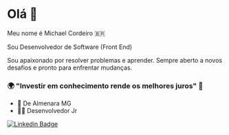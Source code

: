 # Olá 👋

Meu nome é Michael Cordeiro 🇧🇷

Sou Desenvolvedor de Software (Front End)

Sou apaixonado por resolver problemas e aprender. Sempre aberto a novos desafios e pronto para enfrentar mudanças.

### 🌍 "Investir em conhecimento rende os melhores juros" 🧠

- 📍 De Almenara MG
- 👨‍💻 Desenvolvedor Jr

[![Linkedin Badge](https://img.shields.io/badge/-LinkedIn-blue?style=flat-square&logo=Linkedin&logoColor=white&target="blank"&link=https://br.linkedin.com/in/michael-douglas-sousa-cordeiro-548b89201)](https://br.linkedin.com/in/michael-douglas-sousa-cordeiro-548b89201)
